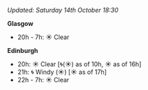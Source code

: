 *Updated: Saturday 14th October 18:30*

**Glasgow**

* 20h - 7h: :sunny: Clear

**Edinburgh**

* 20h: :sunny: Clear [:cyclone:(:sunny:) as of 10h, :sunny: as of 16h]
* 21h: :cyclone: Windy (:sunny:) [:sunny: as of 17h]
* 22h - 7h: :sunny: Clear
